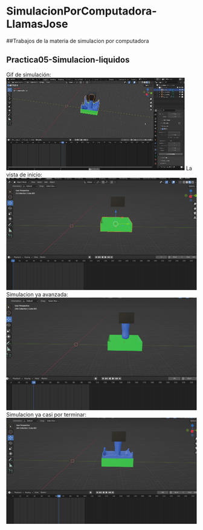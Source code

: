 # SimulacionPorComputadora-LlamasJose
##Trabajos de la materia de simulacion por computadora
## **Practica05-Simulacion-liquidos**
Gif de simulación:
![GIF](GIF-simulacion-li.gif)
La vista de inicio:
![La vista de lado](liquidos1.png)
Simulacion ya avanzada:
![La vista desde el otro lado](liquidos2.png)
Simulacion ya casi por terminar:
![La vista desde el frente](liquidos3.png)
